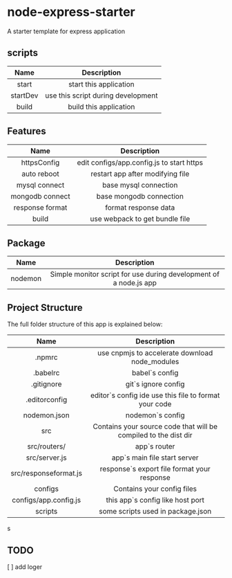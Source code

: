 # node-express-starter
A starter template for express application

## scripts

|Name|Description|
|:---:|:---:|
|start|start this application|
|startDev|use this script during development|
|build|build this application|

## Features
|Name|Description|
|:---:|:---:|
|httpsConfig|edit configs/app.config.js to start https|
|auto reboot|restart app after modifying file|
|mysql connect|base mysql connection|
|mongodb connect|base mongodb connection|
|response format|format response data|
|build|use webpack to get bundle file|

## Package
|Name|Description|
|:---:|:---:|
|nodemon|Simple monitor script for use during development of a node.js app|

## Project Structure
The full folder structure of this app is explained below:

|Name|Description|
|:---:|:---:|
|.npmrc|use cnpmjs to accelerate download node_modules|
|.babelrc|babel`s config|
|.gitignore|git`s ignore config|
|.editorconfig|editor`s config ide use this file to format your code|
|nodemon.json|nodemon`s config|
|src|Contains your source code that will be compiled to the dist dir|
|src/routers/|app`s router|
|src/server.js|app`s main file start server|
|src/responseformat.js|response`s export file format your response|
|configs|Contains your config files|
|configs/app.config.js|this app`s config like host port|
|scripts|some scripts used in package.json|
s
## TODO
[ ] add loger
